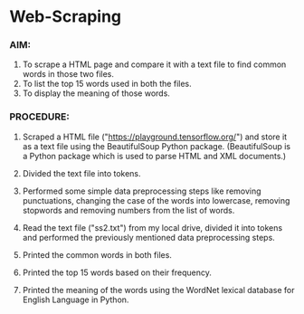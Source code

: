 # Web-Scraping

### AIM: 

1. To scrape a HTML page and compare it with a text file to find common words in those two files. 
2. To list the top 15 words used in both the files.
3. To display the meaning of those words. 


### PROCEDURE:

1. Scraped a HTML file ("https://playground.tensorflow.org/") and store it as a text file using the BeautifulSoup Python package. 
(BeautifulSoup is a Python package which is used to parse HTML and XML documents.)

2. Divided the text file into tokens.

3. Performed some simple data preprocessing steps like removing punctuations, changing the case of the words into lowercase, removing stopwords and removing numbers from the list of words. 

4. Read the text file ("ss2.txt") from my local drive, divided it into tokens and performed the previously mentioned data preprocessing steps. 

5. Printed the common words in both files.

6. Printed the top 15 words based on their frequency. 

7. Printed the meaning of the words using the WordNet lexical database for English Language in Python. 
